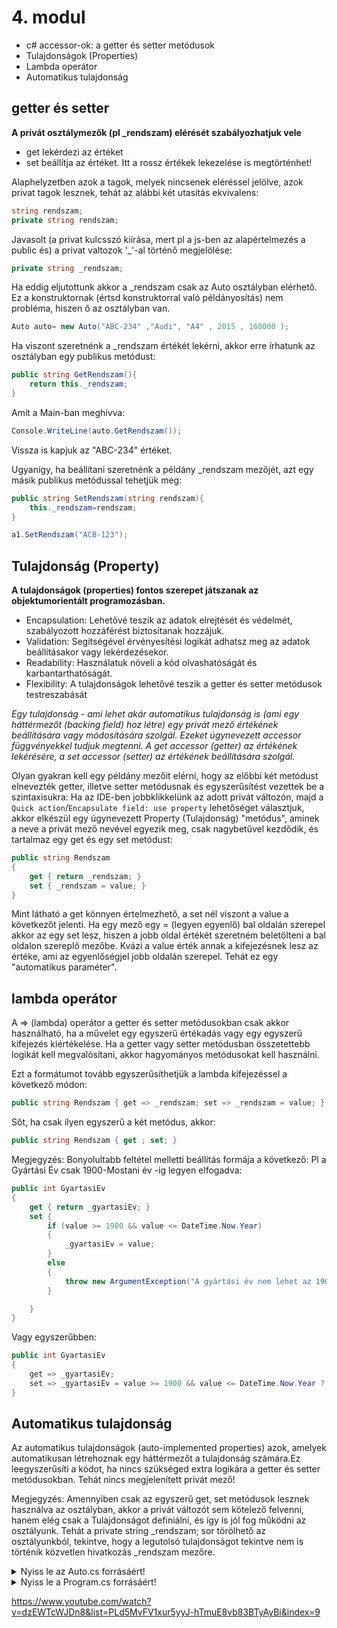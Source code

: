 # 4. modul

- c# accessor-ok: a getter és setter metódusok
- Tulajdonságok (Properties)
- Lambda operátor
- Automatikus tulajdonság


## getter és setter
**A privát osztálymezők (pl _rendszam) elérését szabályozhatjuk vele**
- get lekérdezi az értéket
- set beállítja az értéket. Itt a rossz értékek lekezelése is megtörténhet!

Alaphelyzetben azok a tagok, melyek nincsenek eléréssel jelölve, azok privat tagok lesznek, tehát az alábbi két utasítás ekvivalens:
```c#
string rendszam;
private string rendszam;
```

Javasolt (a privat kulcsszó kiírása, mert pl a js-ben az alapértelmezés a public és) a privat valtozok '_'-al történő megjelölése:
```c#
private string _rendszam; 
```
Ha eddig eljutottunk akkor a _rendszam csak az Auto osztályban elérhető. Ez a konstruktornak (értsd konstruktorral való példányosítás) nem probléma, hiszen ő az osztályban van. 
```c#
Auto auto= new Auto("ABC-234" ,"Audi", "A4" , 2015 , 168000 );
```
Ha viszont szeretnénk a _rendszam értékét lekérni, akkor erre írhatunk az osztályban egy publikus metódust:
```c#
public string GetRendszam(){
    return this._rendszam;
}
```
Amit a Main-ban meghívva:
```c#
Console.WriteLine(auto.GetRendszam());
```
Vissza is kapjuk az "ABC-234" értéket.

Ugyanígy, ha beállítani szeretnénk a példány _rendszam mezőjét, azt egy másik publikus metódussal tehetjük meg:
```c#
public string SetRendszam(string rendszam){
    this._rendszam=rendszam;
}
```
```c#
a1.SetRendszam("ACB-123");
```

## Tulajdonság (Property)

**A tulajdonságok (properties) fontos szerepet játszanak az objektumorientált programozásban.**
- Encapsulation: Lehetővé teszik az adatok elrejtését és védelmét, szabályozott hozzáférést biztosítanak hozzájuk.
- Validation: Segítségével érvényesítési logikát adhatsz meg az adatok beállításakor vagy lekérdezésekor.
- Readability: Használatuk növeli a kód olvashatóságát és karbantarthatóságát. 
- Flexibility: A tulajdonságok lehetővé teszik a getter és setter metódusok testreszabását

*Egy tulajdonság - ami lehet akár automatikus tulajdonság is (ami egy háttérmezőt (backing field) hoz létre) egy privát mező értékének beállítására vagy módosítására szolgál. Ezeket úgynevezett accessor függvényekkel tudjuk megtenni. A get accessor (getter) az értékének lekérésére, a set accessor (setter) az értékének beállítására szolgál.*

Olyan gyakran kell egy példány mezőit elérni, hogy az előbbi két metódust elnevezték getter, illetve setter metódusnak és egyszerűsítést vezettek be a szintaxisukra:
Ha az IDE-ben jobbklikkelünk az adott privát változón, majd a `Quick action`/`Encapsulate field: use property` lehetőséget választjuk, akkor elkészül egy úgynevezett Property (Tulajdonság) "metódus", aminek a neve a privát mező nevével egyezik meg, csak nagybetűvel kezdődik, és tartalmaz egy get és egy set metódust:
```c#
public string Rendszam
{
    get { return _rendszam; }
    set { _rendszam = value; }
}
```
Mint látható a get könnyen értelmezhető, a set nél viszont a value a következőt jelenti.
Ha egy mező egy = (legyen egyenlő) bal oldalán szerepel akkor az egy set lesz, hiszen a jobb oldal értékét szeretném beletölteni a bal oldalon szereplő mezőbe. Kvázi a value érték annak a kifejezésnek lesz az értéke, ami az egyenlőségjel jobb oldalán szerepel. Tehát ez egy "automatikus paraméter".

## lambda operátor
A => (lambda) operátor a getter és setter metódusokban csak akkor használható, ha a művelet egy egyszerű értékadás vagy egy egyszerű kifejezés kiértékelése. Ha a getter vagy setter metódusban összetettebb logikát kell megvalósítani, akkor hagyományos metódusokat kell használni.

Ezt a formátumot tovább egyszerűsíthetjük a lambda kifejezéssel a következő módon:
```c#
public string Rendszam { get => _rendszam; set => _rendszam = value; }
```

Sőt, ha csak ilyen egyszerű a két metódus, akkor:
```c#
public string Rendszam { get ; set; }
```

Megjegyzés: Bonyolultabb feltétel melletti beállítás formája a következő: Pl a Gyártási Év csak 1900-Mostani év -ig legyen elfogadva:
```c#
public int GyartasiEv
{
    get { return _gyartasiEv; }
    set {
        if (value >= 1900 && value <= DateTime.Now.Year)
        {
            _gyartasiEv = value;
        }
        else
        {
            throw new ArgumentException("A gyártási év nem lehet az 1900-2024 intervallumon kívül.");
        }

    }
}
```

Vagy egyszerűbben:
```c#
public int GyartasiEv
{
    get => _gyartasiEv;
    set => _gyartasiEv = value >= 1900 && value <= DateTime.Now.Year ? value : throw new ArgumentException("A gyártási év nem lehet az 1900-2024 intervallumon kívül.");
}
```


## Automatikus tulajdonság
Az automatikus tulajdonságok (auto-implemented properties) azok, amelyek automatikusan létrehoznak egy háttérmezőt a tulajdonság számára.Ez leegyszerűsíti a kódot, ha nincs szükséged extra logikára a getter és setter metódusokban. Tehát nincs megjelenített privát mező!

Megjegyzés: Amennyiben csak az egyszerű get, set metódusok lesznek használva az osztályban, akkor a privát változót sem kötelező felvenni, hanem elég csak a Tulajdonságot definiálni, és így is jól fog működni az osztályunk. Tehát a private string _rendszam; sor törölhető az osztályunkból, tekintve, hogy a legutolsó tulajdonságot tekintve nem is történik közvetlen hivatkozás _rendszam mezőre. 



<details>
<summary>Nyiss le az Auto.cs forrásáért!</summary>

### `Auto.cs` példa:
```c#
    class Auto
    {
        private string _rendszam;

        public void SetRendszam(string rendszam)
        {
            this._rendszam = rendszam;
        }

        private string _marka;

        public string GetMarka()
        {
            return this._marka;
        }

        public void SetMarka(string marka)
        {
            this._marka = marka;
        }

        private string _tipus;
        
        public string Tipus {
            get { return _tipus; }
            set { _tipus = value; }
        }

        private int _evjarat;
        
        public int Evjarat { get => _evjarat; set => _evjarat = value; }

        public int futottKm;

        public Auto()
        {
        }

        public Auto(string rendszam, string marka, string tipus, int evjarat, int futottKm)
        {
            this._rendszam = rendszam;
            this._marka = marka;
            this.Tipus = tipus;
            this.Evjarat = evjarat;
            this.futottKm = futottKm;
        }
    }

```
</details>

<details>
<summary>Nyiss le a Program.cs forrásáért!</summary>

### `Program.cs` példa:
```c#

using System;
using System.Collections.Generic;
using System.Linq;
using System.Text;
using System.Threading.Tasks;

namespace OOP_1_Autok
{
    class Program
    {

        static void Main(string[] args)
        {
            Random rnd = new Random();
            Auto a1 = new Auto();
            // a1.rendszam = "ACB-123";
            a1.SetRendszam("ACB-123");
            //a1.marka = "Ford";
            a1.SetMarka("Ford");
            a1.Tipus = "Mustang";
            a1.Evjarat = 2000;
            a1.futottKm = 220000;

            Auto a2= new Auto("ABC-234" ,"Audi", "A4" , 2015 , 168000 );
            Console.WriteLine(a2.GetMarka());
            string seged = a1.Tipus;
            Console.WriteLine(seged);

        }
    }
}
```
</details>

https://www.youtube.com/watch?v=dzEWTcWJDn8&list=PLd5MvFV1xur5yyJ-hTmuE8vb83BTyAyBi&index=9

